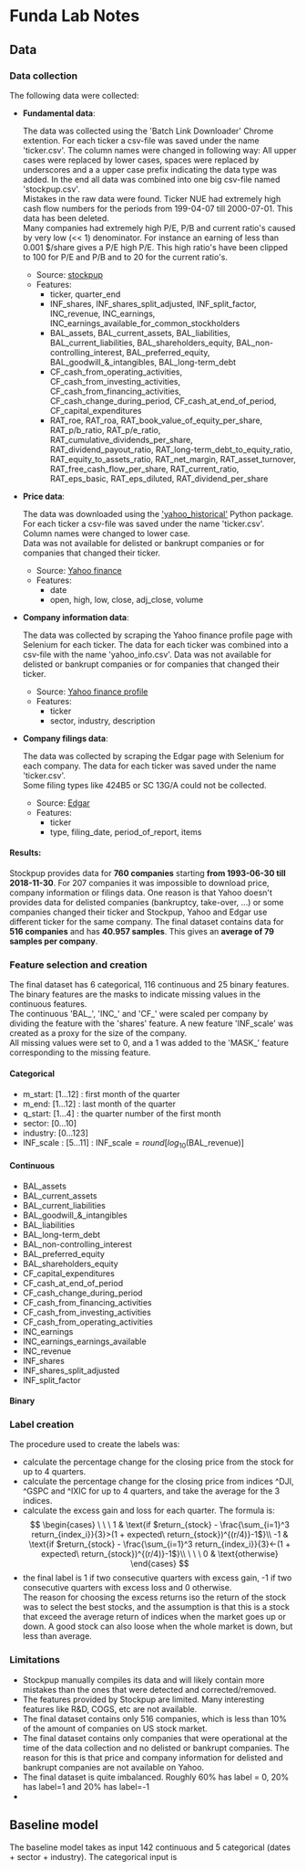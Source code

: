 # Funda Lab Notes


## Data
### Data collection
The following data were collected:

- **Fundamental data**:  

  The data was collected using the 'Batch Link Downloader' Chrome extention. For each ticker a csv-file was saved under the name 'ticker.csv'. The column names were changed in following way:
  All upper cases were replaced by lower cases, spaces were replaced by underscores and a a upper case prefix indicating the data type was added. In the end all data was combined into one big csv-file named 'stockpup.csv'.  
  Mistakes in the raw data were found. Ticker NUE had extremely high cash flow numbers for the periods from 199-04-07 till 2000-07-01. This data has been deleted.  
  Many companies had extremely high P/E, P/B and current ratio's caused by very low (<< 1) denominator. For instance an earning of less than 0.001 $/share gives a P/E high P/E. This high ratio's have been clipped to 100 for P/E and P/B and to 20 for the current ratio's.

  - Source: [stockpup](http://www.stockpup.com/data)
  - Features:
      - ticker, quarter_end
      - INF_shares, INF_shares_split_adjusted, INF_split_factor, INC_revenue, INC_earnings, INC_earnings_available_for_common_stockholders
      - BAL_assets, BAL_current_assets, BAL_liabilities, BAL_current_liabilities, BAL_shareholders_equity, BAL_non-controlling_interest, BAL_preferred_equity, BAL_goodwill_&\_intangibles, BAL_long-term_debt
      - CF_cash_from_operating_activities, CF_cash_from_investing_activities, CF_cash_from_financing_activities, CF_cash_change_during_period,	CF_cash_at_end_of_period, CF_capital_expenditures
      - RAT_roe, RAT_roa, RAT_book_value_of_equity_per_share, RAT_p/b_ratio, RAT_p/e_ratio, RAT_cumulative_dividends_per_share,	RAT_dividend_payout_ratio, RAT_long-term_debt_to_equity_ratio, RAT_equity_to_assets_ratio, RAT_net_margin,	RAT_asset_turnover,	RAT_free_cash_flow_per_share, RAT_current_ratio, RAT_eps_basic, RAT_eps_diluted, RAT_dividend_per_share  


- **Price data**:

    The data was downloaded using the ['yahoo_historical'](https://github.com/AndrewRPorter/yahoo-historical) Python package. For each ticker a csv-file was saved under the name 'ticker.csv'.  
    Column names were changed to lower case.  
    Data was not available for delisted or bankrupt companies or for companies that changed their ticker.

    - Source: [Yahoo finance](http://finance.yahoo.com)
    - Features:
      - date
      - open,	high,	low,	close,	adj_close,	volume


- **Company information data**:

  The data was collected by scraping the Yahoo finance profile page with Selenium for each ticker. The data for each ticker was combined into a csv-file with the name 'yahoo_info.csv'.
  Data was not available for delisted or bankrupt companies or for companies that changed their ticker.

  - Source: [Yahoo finance profile](http://finance.yahoo.com)
  - Features:
    - ticker
    - sector,	industry,	description


- **Company filings data**:

  The data was collected by scraping the Edgar page with Selenium for each company. The data for each ticker was saved under the name 'ticker.csv'.   
  Some filing types like 424B5 or SC 13G/A could not be collected.

  - Source: [Edgar](https://www.sec.gov/edgar/searchedgar/companysearch.html)
  - Features:
    - ticker
    -	type,	filing_date,	period_of_report,	items

#### Results:
Stockpup provides data for **760 companies** starting **from 1993-06-30 till 2018-11-30**. For 207 companies it was impossible to download price, company information or filings data. One reason is that Yahoo doesn't provides data for delisted companies (bankruptcy, take-over, ...) or some companies changed their ticker and Stockpup, Yahoo and Edgar use different ticker for the same company. The final dataset contains data for **516 companies** and has **40.957 samples**. This gives an **average of 79 samples per company**.


### Feature selection and creation
The final dataset has 6 categorical, 116 continuous and 25 binary features. The binary features are the masks to indicate missing values in the continuous features.   
The continuous 'BAL_', 'INC_' and 'CF_' were scaled per company by dividing the feature with the 'shares' feature. A new feature 'INF_scale' was created as a proxy for the size of the company.   
All missing values were set to 0, and a 1 was added to the 'MASK_' feature corresponding to the missing feature.  




#### Categorical
- m_start: [1...12] : first month of the quarter
- m_end: [1...12]	: last month of the quarter
- q_start: [1...4] : the quarter number of the first month
- sector:	[0...10]
- industry: [0...123]
- INF_scale : [5...11] : $\text{INF_scale}=round[log_{10}(\text{BAL_revenue})]$

#### Continuous
- BAL_assets
-	BAL_current_assets
-	BAL_current_liabilities
-	BAL_goodwill_&\_intangibles
-	BAL_liabilities
-	BAL_long-term_debt
-	BAL_non-controlling_interest
-	BAL_preferred_equity
- BAL_shareholders_equity
- CF_capital_expenditures
- CF_cash_at_end_of_period
- CF_cash_change_during_period
- CF_cash_from_financing_activities
- CF_cash_from_investing_activities
- CF_cash_from_operating_activities
- INC_earnings
- INC_earnings_earnings_available
- INC_revenue
- INF_shares
- INF_shares_split_adjusted
- INF_split_factor





#### Binary





### Label creation
The procedure used to create the labels was:
  - calculate the percentage change for the closing price from the stock for up to 4 quarters.
  - calculate the percentage change for the closing price from indices ^DJI, ^GSPC and ^IXIC for up to 4 quarters, and take the average for the 3 indices.
  - calculate the excess gain and loss for each quarter. The formula is:
    $$
    \begin{cases}
    \ \ \ 1 & \text{if $return_{stock} - \frac{\sum_{i=1}^3 return_{index_i}}{3}>(1 + expected\ return_{stock})^{(r/4)}-1$}\\
    -1 & \text{if $return_{stock} - \frac{\sum_{i=1}^3 return_{index_i}}{3}<-(1 + expected\ return_{stock})^{(r/4)}-1$}\\
    \ \ \  0 & \text{otherwise}
    \end{cases}
    $$
  - the final label is 1 if two consecutive quarters with excess gain, -1 if two consecutive quarters with excess loss and 0 otherwise.  
The reason for choosing the excess returns iso the return of the stock was to select the best stocks, and the assumption is that this is  a stock that exceed the average return of indices when the market goes up or down. A good stock can also loose when the whole market is down, but less than average.

### Limitations

- Stockpup manually compiles its data and will likely contain more mistakes than the ones that were detected and corrected/removed.
- The features provided by Stockpup are limited. Many interesting features like R&D, COGS, etc are not available.
- The final dataset contains only 516 companies, which is less than 10% of the amount of companies on US stock market.
- The final dataset contains only companies that were operational at the time of the data collection and no delisted or bankrupt companies. The reason for this is that price and company information for delisted and bankrupt companies are not available on Yahoo.
- The final dataset is quite imbalanced. Roughly 60% has label = 0, 20% has label=1 and 20% has label=-1
-


## Baseline model

The baseline model takes as input 142 continuous and 5 categorical (dates + sector + industry). The categorical input is
